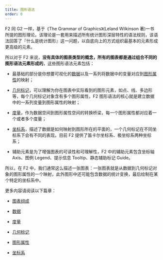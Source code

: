 ```yaml
---
title: 图形语法
order: 0
---
```


F2 同 G2 一样，基于《The Grammar of Graphics》(Leland Wilkinson 著)一书所提的图形理论。该理论是一套用来描述所有统计图形深层特性的语法规则，该语法回答了『什么是统计图形』这一问题，以自底向上的方式组织最基本的元素形成更高级的元素。

所以对于 F2 来说，**没有具体的图表类型的概念，所有的图表都是通过组合不同的图形语法元素形成的**，这些图形语法元素包括：

- 最基础的部分是你想要可视化的[数据](https://www.yuque.com/antv/f2/data)以及一系列将数据中的变量对应到[图形属性](https://www.yuque.com/antv/f2/attribute)的映射；

- [几何标记](https://www.yuque.com/antv/f2/geometry)，可以理解为你在图表中实际看到的图形元素，如点、线、多边形等，每个几何标记对象含有多个图形属性，F2 图形语法的核心就是建立数据中的一系列变量到图形属性的映射；

- [度量](https://www.yuque.com/antv/f2/scale)，作为数据空间到图形属性空间的转换桥梁，每一个图形属性都对应着一个或者多个度量；

- [坐标系](https://www.yuque.com/antv/f2/coordinate)，描述了数据是如何映射到图形所在的平面的，一个几何标记在不同坐标系下会有不同的表现。目前 F2 提供了笛卡尔坐标系、极坐标系两种坐标系；

- 辅助元素是为了增强图表的可读性和可理解性，F2 中的辅助元素包含坐标轴 Axis、图例 Legend、提示信息 Tooltip、静态辅助标记 Guide。


所以，在 F2 中，我们通常这么描述一张图表：一张图表就是从数据到几何标记对象的图形属性的一个映射，此外图形中还可能包含数据的统计变换，最后绘制在某个特定的坐标系中。

更多内容请阅读以下篇章：

- [图表组成](https://www.yuque.com/antv/f2/understanding-f2-charts)

- [数据](https://www.yuque.com/antv/f2/data)

- [度量](https://www.yuque.com/antv/f2/scale)

- [几何标记](https://www.yuque.com/antv/f2/geometry)

- [图形属性](https://www.yuque.com/antv/f2/attribute)

- [坐标系](https://www.yuque.com/antv/f2/coordinate)



